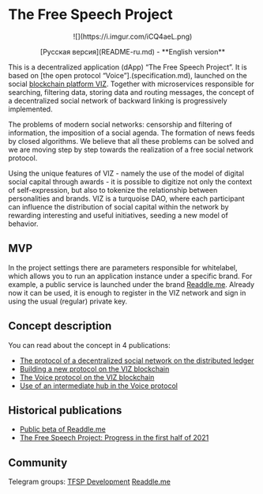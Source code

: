 # The Free Speech Project

<p align="center">
![](https://i.imgur.com/iCQ4aeL.png)
</p>

<p align="center">
[Русская версия](README-ru.md) - **English version**
</p>

This is a decentralized application (dApp) “The Free Speech Project”. It is based on [the open protocol “Voice”].(specification.md), launched on the social [blockchain platform VIZ](https://github.com/VIZ-Blockchain/viz-cpp-node/). Together with microservices responsible for searching, filtering data, storing data and routing messages, the concept of a decentralized social network of backward linking is progressively implemented.

The problems of modern social networks: censorship and filtering of information, the imposition of a social agenda. The formation of news feeds by closed algorithms. We believe that all these problems can be solved and we are moving step by step towards the realization of a free social network protocol.

Using the unique features of VIZ - namely the use of the model of digital social capital through awards - it is possible to digitize not only the context of self-expression, but also to tokenize the relationship between personalities and brands.  VIZ is a turquoise DAO, where each participant can influence the distribution of social capital within the network by rewarding interesting and useful initiatives, seeding a new model of behavior.

## MVP

In the project settings there are parameters responsible for whitelabel, which allows you to run an application instance under a specific brand. For example, a public service is launched under the brand [Readdle.me](https://readdle.me/). Already now it can be used, it is enough to register in the VIZ network and sign in using the usual (regular) private key.

## Concept description

You can read about the concept in 4 publications:
- [The protocol of a decentralized social network on the distributed ledger](https://control.viz.world/media/@on1x/en-decentralized-social-network-protocol-on-blockchain/)
- [Building a new protocol on the VIZ blockchain](https://control.viz.world/media/@on1x/en-custom-protocol-on-viz-blockchain/)
- [The Voice protocol on the VIZ blockchain](https://control.viz.world/media/@on1x/en-protocol-voice-on-viz-blockchain/)
- [Use of an intermediate hub in the Voice protocol](https://control.viz.world/media/@on1x/en-using-proxy-hub-protocol-voice/)

## Historical publications

- [Public beta of Readdle.me](https://control.viz.world/media/@on1x/en-readdle-me-beta/)
- [The Free Speech Project: Progress in the first half of 2021](https://control.viz.world/media/@on1x/en-the-free-speech-project-progress-in-the-first-half-of-2021/)

## Community

Telegram groups: [TFSP Development](https://t.me/free_speech_project_dev) [Readdle.me](https://t.me/readdle_me)